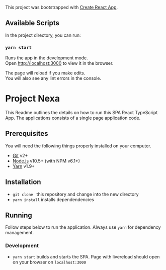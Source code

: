 This project was bootstrapped with [Create React App](https://github.com/facebook/create-react-app).

## Available Scripts

In the project directory, you can run:

### `yarn start`

Runs the app in the development mode.<br />
Open [http://localhost:3000](http://localhost:3000) to view it in the browser.

The page will reload if you make edits.<br />
You will also see any lint errors in the console.





# Project Nexa

This Readme outlines the details on how to run this SPA React TypeScript App.
The applications consists of a single page application code.

## Prerequisites

You will need the following things properly installed on your computer.

- [Git](http://git-scm.com/) v2+
- [Node.js](http://nodejs.org/) v10.5+ (with NPM v6.1+)
- [Yarn](https://yarnpkg.com) v1.9+

## Installation

- `git clone ` this repository and change into the new directory
- `yarn install` installs dependendencies

## Running

Follow steps below to run the application. Always use `yarn` for dependency management.

### Development

- `yarn start` builds and starts the SPA. Page with livereload should open on your browser on `localhost:3000`